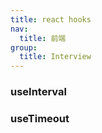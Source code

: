```yaml
---
title: react hooks
nav:
  title: 前端
group:
  title: Interview
---
```


### useInterval

<code src="./hooks/useInterval/index.tsx"></code>

### useTimeout

<code src="./hooks/useTimeout/index.tsx"></code>
